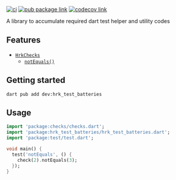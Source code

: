 [![ci][ci-badge]][ci-link]
[![pub package link][pub-badge]][pub-link]
[![codecov link][codecov-badge]][codecov-link]

A library to accumulate required dart test helper and utility codes

## Features

- [`HrkChecks`]
  - [`notEquals()`]

## Getting started

```console
dart pub add dev:hrk_test_batteries
```

## Usage

```dart
import 'package:checks/checks.dart';
import 'package:hrk_test_batteries/hrk_test_batteries.dart';
import 'package:test/test.dart';

void main() {
  test('notEquals', () {
    check(2).notEquals(3);
  });
}
```


[ci-badge]: https://github.com/hrishikesh-kadam/hrk_test_batteries.dart/actions/workflows/ci.yaml/badge.svg
[ci-link]: https://github.com/hrishikesh-kadam/hrk_test_batteries.dart/actions/workflows/ci.yaml
[pub-badge]: https://img.shields.io/pub/v/hrk_test_batteries.svg
[pub-link]: https://pub.dev/packages/hrk_test_batteries
[codecov-badge]: https://codecov.io/gh/hrishikesh-kadam/hrk_test_batteries.dart/branch/main/graph/badge.svg
[codecov-link]: https://codecov.io/gh/hrishikesh-kadam/hrk_test_batteries.dart
[`HrkChecks`]: https://pub.dev/documentation/hrk_test_batteries/latest/hrk_test_batteries/HrkChecks.html
[`notEquals()`]: https://pub.dev/documentation/hrk_test_batteries/latest/hrk_test_batteries/HrkChecks/notEquals.html
